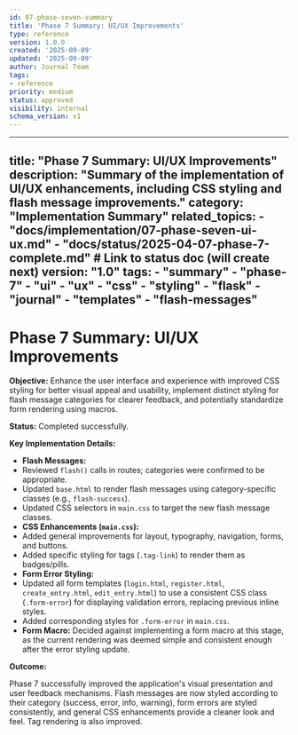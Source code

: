 ```yaml
---
id: 07-phase-seven-summary
title: 'Phase 7 Summary: UI/UX Improvements'
type: reference
version: 1.0.0
created: '2025-09-09'
updated: '2025-09-09'
author: Journal Team
tags:
- reference
priority: medium
status: approved
visibility: internal
schema_version: v1
---
```


***

title: "Phase 7 Summary: UI/UX Improvements"
description: "Summary of the implementation of UI/UX enhancements, including CSS styling and flash message improvements."
category: "Implementation Summary"
related\_topics:
\- "docs/implementation/07-phase-seven-ui-ux.md"
\- "docs/status/2025-04-07-phase-7-complete.md" # Link to status doc (will create next)
version: "1.0"
tags:
\- "summary"
\- "phase-7"
\- "ui"
\- "ux"
\- "css"
\- "styling"
\- "flask"
\- "journal"
\- "templates"
\- "flash-messages"
-------------------

# Phase 7 Summary: UI/UX Improvements

**Objective:** Enhance the user interface and experience with improved CSS styling for better visual appeal and usability, implement distinct styling for flash message categories for clearer feedback, and potentially standardize form rendering using macros.

**Status:** Completed successfully.

**Key Implementation Details:**

- **Flash Messages:**
- Reviewed `flash()` calls in routes; categories were confirmed to be appropriate.
- Updated `base.html` to render flash messages using category-specific classes (e.g., `flash-success`).
- Updated CSS selectors in `main.css` to target the new flash message classes.
- **CSS Enhancements (`main.css`):**
- Added general improvements for layout, typography, navigation, forms, and buttons.
- Added specific styling for tags (`.tag-link`) to render them as badges/pills.
- **Form Error Styling:**
- Updated all form templates (`login.html`, `register.html`, `create_entry.html`, `edit_entry.html`) to use a consistent CSS class (`.form-error`) for displaying validation errors, replacing previous inline styles.
- Added corresponding styles for `.form-error` in `main.css`.
- **Form Macro:** Decided against implementing a form macro at this stage, as the current rendering was deemed simple and consistent enough after the error styling update.

**Outcome:**

Phase 7 successfully improved the application's visual presentation and user feedback mechanisms. Flash messages are now styled according to their category (success, error, info, warning), form errors are styled consistently, and general CSS enhancements provide a cleaner look and feel. Tag rendering is also improved.
